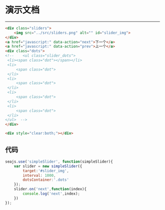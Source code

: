 # 演示文档

---

<style> 
.sliders {
        width:224px;
        height:375px;
        overflow:hidden;
        position:relative;
    }
    #slider_img {
        position:absolute;
        top:0;
        left:0;
        /* -webkit-transition:left 200ms ease-in;*/
    }
    .slider_dots li {
        float:left;
        list-style:none;
        margin-right:3px;
    }
    .dot {
        display:block;
        width:10px;
        height:10px;
        border-radius:5px;
        background:red;
        cursor:pointer;
    }
    </style>

````html
<div class="sliders">
    <img src="../src/sliders.png" alt="" id="slider_img">
</div>
<a href="javascript:" data-action="next">下一个</a>
<a href="javascript:" data-action="prev">上一个</a>
<div class="dots">
<!--    <ul class="slider_dots">
 <li><span class="dot"></span></li>
 <li>
     <span class="dot">
 </li>
 <li>
     <span class="dot">
 </li>
 <li>
     <span class="dot">
 </li>
 <li>
     <span class="dot">
 </li>
</ul>  -->
</div>

<div style="clear:both;"></div>
````

## 代码 
````javascript
seajs.use('simpleSlider', function(simpleSlider){
    var slider = new simpleSlider({
        target:'#slider_img',
        interval: 1000,
        dotsContainer:'.dots'
    });
    slider.on('next',function(index){
        console.log('next',index);
    })
});
````
